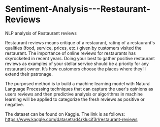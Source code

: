# Sentiment-Analysis---Restaurant-Reviews
NLP analysis of Restaurant reviews

Restaurant reviews means critique of a restaurant, rating of a restaurant's qualities (food, service, prices, etc.) given by customers visited the restaurant. The importance of online reviews for restaurants has skyrocketed in recent years. Doing your best to gather positive restaurant reviews as examples of your stellar service should be a priority for any restaurant owner. It’s how customers choose the places where they’ll extend their patronage.

 The purposed method is to build a machine learning model with Natural Language Processing techniques that can capture the user's opinions as users reviews and then predictive analysis or algorithms in machine learning will be applied to categorize the fresh reviews as positive or negative.
 
 The dataset can be found on Kaggle. The link is as follows:
https://www.kaggle.com/datasets/d4rklucif3r/restaurant-reviews
